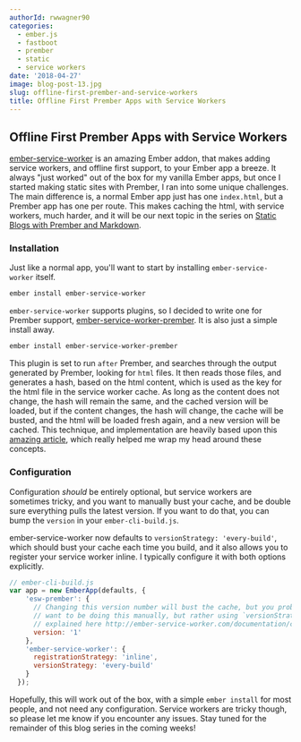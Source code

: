 ```yaml
---
authorId: rwwagner90
categories: 
  - ember.js
  - fastboot
  - prember
  - static
  - service workers
date: '2018-04-27'
image: blog-post-13.jpg
slug: offline-first-prember-and-service-workers
title: Offline First Prember Apps with Service Workers
---
```


## Offline First Prember Apps with Service Workers

[ember-service-worker](http://ember-service-worker.com/) is an amazing Ember addon, that makes adding service workers, and offline first support, to your Ember app a breeze.
It always "just worked" out of the box for my vanilla Ember apps, but once I started making static sites with Prember, I ran into some unique challenges. The main 
difference is, a normal Ember app just has one `index.html`, but a Prember app has one per route. This makes caching the html, with service workers, much harder, and 
it will be our next topic in the series on [Static Blogs with Prember and Markdown](https://shipshape.io/blog/static-blogs-with-prember-and-markdown/).

### Installation

Just like a normal app, you'll want to start by installing `ember-service-worker` itself.

```bash
ember install ember-service-worker
```

`ember-service-worker` supports plugins, so I decided to write one for Prember support, [ember-service-worker-prember](https://github.com/shipshapecode/ember-service-worker-prember).
It is also just a simple install away.

```bash
ember install ember-service-worker-prember
```

This plugin is set to run `after` Prember, and searches through the output generated by Prember, looking for `html` files. It then reads those files, and generates a hash, based 
on the html content, which is used as the key for the html file in the service worker cache. As long as the content does not change, the hash will remain the same, and the cached 
version will be loaded, but if the content changes, the hash will change, the cache will be busted, and the html will be loaded fresh again, and a new version will be cached. This 
technique, and implementation are heavily based upon this [amazing article](https://www.voorhoede.nl/en/blog/instant-static-web-pages-with-service-worker/), which really helped me 
wrap my head around these concepts.

### Configuration

Configuration *should* be entirely optional, but service workers are sometimes tricky, and you want to manually bust your cache, and be double sure everything pulls the latest version.
If you want to do that, you can bump the `version` in your `ember-cli-build.js`. 

ember-service-worker now defaults to `versionStrategy: 'every-build'`, which should bust your cache each time you build, and it also allows you to register your service worker inline.
I typically configure it with both options explicitly.

```javascript
// ember-cli-build.js
var app = new EmberApp(defaults, {
    'esw-prember': {
      // Changing this version number will bust the cache, but you probably do not
      // want to be doing this manually, but rather using `versionStrategy` as
      // explained here http://ember-service-worker.com/documentation/configuration/#versioning
      version: '1'
    },
    'ember-service-worker': {
      registrationStrategy: 'inline',
      versionStrategy: 'every-build'
    }
  });
```

Hopefully, this will work out of the box, with a simple `ember install` for most people, and not need any configuration. Service workers are tricky though, 
so please let me know if you encounter any issues. Stay tuned for the remainder of this blog series in the coming weeks!
